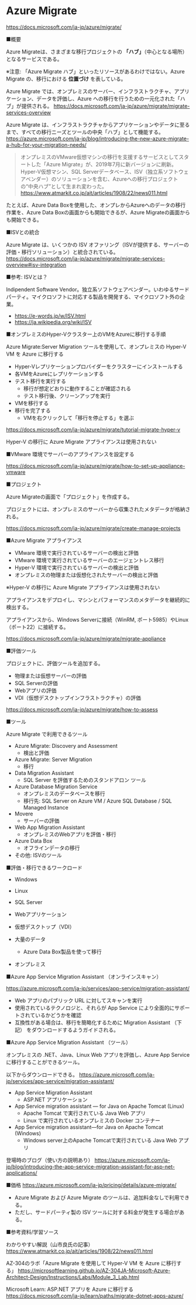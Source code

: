 # Azure Migrate

https://docs.microsoft.com/ja-jp/azure/migrate/


■概要

Azure Migrateは、さまざまな移行プロジェクトの **「ハブ」**（中心となる場所）となるサービスである。

※注意: 「Azure Migrate ハブ」といったリソースがあるわけではない。Azure Migrate の、移行における **位置づけ** を表している。

Azure Migrate では、オンプレミスのサーバー、インフラストラクチャ、アプリケーション、データを評価し、Azure への移行を行うための一元化された「ハブ」が提供される。
https://docs.microsoft.com/ja-jp/azure/migrate/migrate-services-overview

Azure Migrate は、インフラストラクチャからアプリケーションやデータに至るまで、すべての移行ニーズとツールの中央「ハブ」として機能する。
https://azure.microsoft.com/ja-jp/blog/introducing-the-new-azure-migrate-a-hub-for-your-migration-needs/

> オンプレミスのVMware仮想マシンの移行を支援するサービスとしてスタートした「Azure Migrate」が、2019年7月に新バージョンに刷新。Hyper-V仮想マシン、SQL Serverデータベース、ISV（独立系ソフトウェアベンダー）のソリューションを含む、Azureへの移行プロジェクトの“中央ハブ”として生まれ変わった。
https://www.atmarkit.co.jp/ait/articles/1908/22/news011.html


たとえば、Azure Data Boxを使用した、オンプレからAzureへのデータの移行作業を、Azure Data Boxの画面からも開始できるが、Azure Migrateの画面からも開始できる。

■ISVとの統合

Azure Migrate は、いくつかの ISV オファリング（ISVが提供する、サーバーの評価・移行ソリューション）と統合されている。
https://docs.microsoft.com/ja-jp/azure/migrate/migrate-services-overview#isv-integration

■参考: ISVとは？

Indipendent Software Vendor。独立系ソフトウェアベンダー。いわゆるサードパーティ。マイクロソフトに対応する製品を開発する、マイクロソフト外の企業。

- https://e-words.jp/w/ISV.html
- https://ja.wikipedia.org/wiki/ISV



■オンプレミスのHyper-Vクラスター上のVMをAzureに移行する手順

Azure Migrate:Server Migration ツールを使用して、オンプレミスの Hyper-V VM を Azure に移行する

- Hyper-Vレプリケーションプロバイダーをクラスターにインストールする
- 各VMをAzureにレプリケーションする
- テスト移行を実行する
  - 移行が想定どおりに動作することが確認される
  - テスト移行後、クリーンアップを実行
- VMを移行する
- 移行を完了する
  - VMを右クリックして「移行を停止する」を選ぶ

https://docs.microsoft.com/ja-jp/azure/migrate/tutorial-migrate-hyper-v


Hyper-V の移行に Azure Migrate アプライアンスは使用されない


■VMware 環境でサーバーのアプライアンスを設定する

https://docs.microsoft.com/ja-jp/azure/migrate/how-to-set-up-appliance-vmware


■プロジェクト

Azure Migrateの画面で「プロジェクト」を作成する。

プロジェクトには、オンプレミスのサーバーから収集されたメタデータが格納される。

https://docs.microsoft.com/ja-jp/azure/migrate/create-manage-projects

■Azure Migrate アプライアンス

- VMware 環境で実行されているサーバーの検出と評価
- VMware 環境で実行されているサーバーのエージェントレス移行
- Hyper-V 環境で実行されているサーバーの検出と評価
- オンプレミスの物理または仮想化されたサーバーの検出と評価

※Hyper-V の移行に Azure Migrate アプライアンスは使用されない

アプライアンスをデプロイし、マシンとパフォーマンスのメタデータを継続的に検出する。

アプライアンスから、Windows Serverに接続（WinRM, ポート5985）やLinux（ポート22）に接続する。

https://docs.microsoft.com/ja-jp/azure/migrate/migrate-appliance

■評価ツール

プロジェクトに、評価ツールを追加する。

- 物理または仮想サーバーの評価
- SQL Serverの評価
- Webアプリの評価
- VDI（仮想デスクトップインフラストラクチャ）の評価

https://docs.microsoft.com/ja-jp/azure/migrate/how-to-assess

■ツール

Azure Migrate で利用できるツール

- Azure Migrate: Discovery and Assessment
  - 検出と評価
- Azure Migrate: Server Migration
  - 移行
- Data Migration Assistant
  - SQL Server を評価するためのスタンドアロン ツール
- Azure Database Migration Service
  - オンプレミスのデータベースを移行
  - 移行先: SQL Server on Azure VM / Azure SQL Database / SQL Managed Instance
- Movere
  - サーバーの評価
- Web App Migration Assistant
  - オンプレミスのWebアプリを評価・移行
- Azure Data Box
  - オフラインデータの移行
- その他: ISVのツール

■評価・移行できるワークロード

- Windows 
- Linux
- SQL Server
- Webアプリケーション
- 仮想デスクトップ（VDI）
- 大量のデータ
  - Azure Data Box製品を使って移行

- オンプレミス

■Azure App Service Migration Assistant （オンラインスキャン）

https://azure.microsoft.com/ja-jp/services/app-service/migration-assistant/

- Web アプリのパブリック URL に対してスキャンを実行
- 使用されているテクノロジと、それらが App Service により全面的にサポートされているかどうかを確認
- 互換性がある場合は、移行を簡略化するために Migration Assistant （下記） をダウンロードするようガイドされる。

■Azure App Service Migration Assistant （ツール）

オンプレミスの .NET、Java、Linux Web アプリを評価し、Azure App Service に移行することができるツール。

以下からダウンロードできる。
https://azure.microsoft.com/ja-jp/services/app-service/migration-assistant/

- App Service Migration Assistant
  - ASP.NET アプリケーション
- App Service migration assistant — for Java on Apache Tomcat (Linux)
  - Apache Tomcat で実行されている Java Web アプリ
  - Linux で実行されているオンプレミスの Docker コンテナー
- App Service migration assistant—for Java on Apache Tomcat (Windows)
  - Windows server上のApache Tomcatで実行されている Java Web アプリ

登場時のブログ（使い方の説明あり）
https://azure.microsoft.com/ja-jp/blog/introducing-the-app-service-migration-assistant-for-asp-net-applications/


■価格
https://azure.microsoft.com/ja-jp/pricing/details/azure-migrate/

- Azure Migrate および Azure Migrate のツールは、追加料金なしで利用できる。
- ただし、サードパーティ製の ISV ツールに対する料金が発生する場合がある。

■参考資料/学習ソース

わかりやすい解説（山市良氏の記事）
https://www.atmarkit.co.jp/ait/articles/1908/22/news011.html

AZ-304のラボ「Azure Migrate を使用して Hyper-V VM を Azure に移行する」
https://microsoftlearning.github.io/AZ-304JA-Microsoft-Azure-Architect-Design/Instructions/Labs/Module_3_Lab.html

Microsoft Learn: ASP.NET アプリを Azure に移行する
https://docs.microsoft.com/ja-jp/learn/paths/migrate-dotnet-apps-azure/
